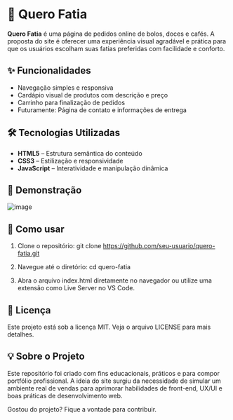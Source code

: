 # 🍰 Quero Fatia

**Quero Fatia** é uma página de pedidos online de bolos, doces e cafés. A proposta do site é oferecer uma experiência visual agradável e prática para que os usuários escolham suas fatias preferidas com facilidade e conforto.

## ✨ Funcionalidades

- Navegação simples e responsiva
- Cardápio visual de produtos com descrição e preço
- Carrinho para finalização de pedidos
- Futuramente: Página de contato e informações de entrega

## 🛠 Tecnologias Utilizadas

- **HTML5** – Estrutura semântica do conteúdo
- **CSS3** – Estilização e responsividade
- **JavaScript** – Interatividade e manipulação dinâmica

## 📸 Demonstração
![image](https://github.com/user-attachments/assets/e1415e05-d0d1-47c9-95de-0ba10b88c849)

## 🔧 Como usar

1. Clone o repositório:
   git clone https://github.com/seu-usuario/quero-fatia.git

2. Navegue até o diretório:
   cd quero-fatia
   
4. Abra o arquivo index.html diretamente no navegador ou utilize uma extensão como Live Server no VS Code.

## 📄 Licença
Este projeto está sob a licença MIT. Veja o arquivo LICENSE para mais detalhes.

## 💡 Sobre o Projeto
Este repositório foi criado com fins educacionais, práticos e para compor portfólio profissional. A ideia do site surgiu da necessidade de simular um ambiente real de vendas para aprimorar habilidades de front-end, UX/UI e boas práticas de desenvolvimento web.

Gostou do projeto? Fique a vontade para contribuir. 
